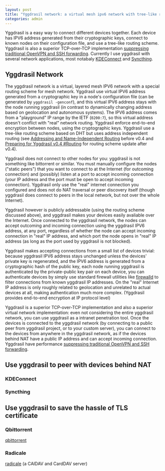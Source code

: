 ```yaml
---
layout: post
title: "Yggdrasil network: a virtual mesh ipv6 network with tree-like routing"
categories: admin
---
```

<!-- This Source Code Form is subject to the terms of the Mozilla Public
   - License, v. 2.0. If a copy of the MPL was not distributed with this
   - file, You can obtain one at https://mozilla.org/MPL/2.0/. -->
Yggdrasil is a easy way to connect different devices together. Each device has IPV6 address generated from their cryptographic keys, connect to known nodes on their configuration file, and use a tree-like routing scheme. Yggdrasil is also a superior TCP-over-TCP implementation [suppressing traditional OpenVPN and SSH forwarding](https://yggdrasil-network.github.io/2018/07/15/remote-access.html). Currently I use yggdrasil with several network applications, most notabaly [KDEConnect](https://kdeconnect.kde.org/) and [Syncthing](https://syncthing.net/).

## Yggdrasil Network
The yggdrasil network is a virtual, layered mesh IPV6 network with a special routing scheme for mesh network.
Yggdrasil use virtual IPV6 address generated from a cryptographic key in a node's configuration file (can be generated by `yggdrasil -genconf`), and this virtual IPV6 address stays with the node running yggdrasil (in contrast to dynamically changing address based on geolocation and autonomous systems). The IPV6 address  comes from a "playground" IP range by the IETF (`0200:7`), so this virtual address doesn't conflict with "real" network routing. Yggdrasil enforce end-to-end encryption between nodes, using the cryptographic keys. Yggdrasil use a tree-like routing scheme based on DHT but uses address independent routing (see [Addressing and Name-Independent Routing](https://yggdrasil-network.github.io/2018/07/28/addressing.html) before v0.4 and [Preparing for Yggdrasil v0.4 #Routing](https://yggdrasil-network.github.io/2021/06/19/preparing-for-v0-4.html#routing) for routing scheme update after v0.4).

Yggdrasil does not connect to other nodes for you: yggdrasil is not something like bittorrent or similar. You must manually configure the nodes ("static peers") that you want to connect to at the Internet (for outcoming connection) and (possibly) listen at a port to accept incoming connection (your IP address and the port must be open to accept incoming connection). Yggdrasil only use the "real" internet connection you configured and does not do NAT traversal or peer discovery itself (though yggdrasil does connect to peers in the local network, but not over the whole Internet).

Yggdrasil however is publicly addressable (using the routing scheme discussed above), and yggdrasil makes your devices easily avaliable over the Internet. Once connected to the yggdrasil network, the nodes can accept outcoming and incoming connection using the yggdrasil IPV6 address, at any port, regardless of whether the node can accept incoming connection in "real" IP address, and which port the node opens in "real" IP address (as long as the port used by yggdrasil is not blocked).

Yggdrasil makes accepting connections from a small list of devices trivial: because yggdrasil IPV6 address stays unchanged unless the devices' private key is regenerated, and the IPV6 address is generated from a cryptographic hash of the public key, each node running yggdrasil is authenticated by the private-public key pair on each device,  you can authenticate devices by simply use standard firewall utilities like [firewalld](https://firewalld.org/) to filter connections from known yggdrasil IP addresses. On the "real" Internet IP address is only roughly related to geolocation and unrelated to actual devices at all, making authentication much more complex. (Yggdrasil provides end-to-end encryption at IP protocol level)

Yggdrasil is a superior TCP-over-TCP implementation and also a superior virtual network implementation: even not considering the entire yggdrasil network, you can use yggdrasil as a intranet penetration tool. Once the devices is connected to the yggdrasil network (by connecting to a public peer from yggdrasil project, or to your custom server), you can connect to the devices from anywhere in the yggdrasil network, as if the devices behind NAT have a public IP address and can accept incoming connection. Yggdrasil have performance [suppressing traditional OpenVPN and SSH forwarding](https://yggdrasil-network.github.io/2018/07/15/remote-access.html).

## Use yggdrasil to peer with devices behind NAT

### KDEConnect

### Syncthing

## Use yggdrasil to save the hassle of TLS certificate

### Qbittorrent
[qbittorrent](https://www.qbittorrent.org/)

### Radicale
[radicale](https://radicale.org)  (a CAlDAV and CardDAV server)
